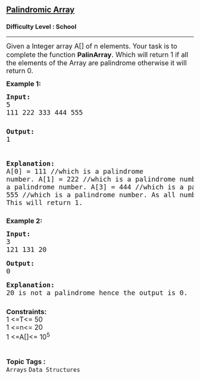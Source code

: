<h2><a href="https://www.geeksforgeeks.org/problems/palindromic-array-1587115620/1?page=2&status=solved&sortBy=submissions">Palindromic Array</a></h2><h3>Difficulty Level : School</h3><hr><div class="problems_problem_content__Xm_eO"><p><span style="font-size: 18px;">Given </span><span style="font-size: 18px;">a Integer</span><span style="font-size: 18px;"> array A[] of n elements. Your task is to complete the function </span><strong><span style="font-size: 18px;">PalinArray</span></strong><span style="font-size: 20px;">.</span><span style="font-size: 18px;"> Which will return 1 if all the elements of the Array are palindrome otherwise it will return&nbsp;0.</span></p>
<p><strong><span style="font-size: 18px;">Example 1:</span></strong></p>
<pre><span style="font-size: 18px;"><strong>Input:</strong></span><span style="font-size: 18px;">
5
111 222 333 444 555</span>

<span style="font-size: 18px;"><strong>Output:</strong></span>
<span style="font-size: 18px;">1</span>

<span style="font-size: 18px;"><strong>Explanation:</strong></span>
<span style="font-size: 18px;">A[0] = 111 //which is a palindrome number.
A[1] = 222 //which is a palindrome number.
A[2] = 333 //which is a palindrome number.
A[3] = 444 //which is a palindrome number.
A[4] = 555 //which is a palindrome number.
As all numbers are palindrome so This will return 1.</span></pre>
<p><span style="font-size: 18px;"><strong>Example 2:</strong></span></p>
<pre><span style="font-size: 18px;"><strong>Input:
</strong>3
121 131 20
</span> 
<span style="font-size: 18px;"><strong>Output:</strong></span>
<span style="font-size: 18px;">0
</span>
<span style="font-size: 18px;"><strong>Explanation:
</strong>20 is not a palindrome hence the output is 0.
</span>
</pre>
<p><span style="font-size: 18px;"><strong>Constraints:</strong></span><br><span style="font-size: 18px;">1 &lt;=T&lt;= 50</span><br><span style="font-size: 18px;">1 &lt;=n&lt;= 20</span><br><span style="font-size: 18px;">1 &lt;=A[]&lt;= 10<sup>5</sup></span></p></div><br><p><span style=font-size:18px><strong>Topic Tags : </strong><br><code>Arrays</code>&nbsp;<code>Data Structures</code>&nbsp;